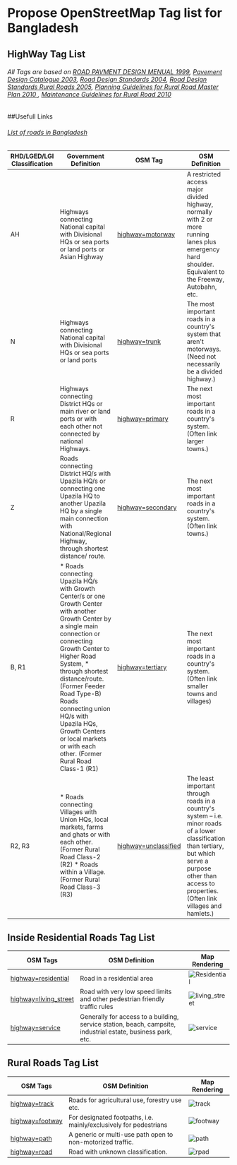 # Propose OpenStreetMap Tag list for Bangladesh


## HighWay Tag List

######  All Tags are based on [ROAD PAVMENT DESIGN MENUAL 1999](https://github.com/arahmandc/osmbdtag/blob/main/Raw/1999_Road%20Pavement%20Design%20Manual.pdf), [Pavement Design Catalogue 2003](https://github.com/arahmandc/osmbdtag/blob/main/Raw/2003_Pavement%20Design%20Catalogue%202003.pdf), [Road Design Standards 2004](https://github.com/arahmandc/osmbdtag/blob/main/Raw/2004_Road%20Design%20Standards.pdf), [Road Design Standards Rural Roads 2005](https://github.com/arahmandc/osmbdtag/blob/main/Raw/2005_Road%20Design%20Standards_Rural%20Roads_Final.pdf), [Planning Guidelines for Rural Road Master Plan 2010 ](https://github.com/arahmandc/osmbdtag/blob/main/Raw/GIS%20Guideline_English%202010.pdf), [Maintenance Guidelines for Rural Road 2010](https://github.com/arahmandc/osmbdtag/blob/main/Raw/Maintenance%20Guidelines%202010%20English.pdf)

##Usefull Links
###### [List of roads in Bangladesh](https://en.wikipedia.org/wiki/List_of_roads_in_Bangladesh)

RHD/LGED/LGI Classification  |  Government Definition  |  OSM Tag  |  OSM Definition  |  Map Rendering  
---------------------------  |  ---------------------  |  -------  |  --------------  |  -------------
AH  |  Highways connecting National capital with Divisional HQs or sea ports or land ports or Asian Highway  |  [highway=motorway](https://wiki.openstreetmap.org/wiki/Tag:highway%3Dmotorway)  |  A restricted access major divided highway, normally with 2 or more running lanes plus emergency hard shoulder. Equivalent to the Freeway, Autobahn, etc. |  ![Motorway](https://wiki.openstreetmap.org/w/images/6/6a/Rendering-highway_motorway_neutral.png)
N  |  Highways connecting National capital with Divisional HQs or sea ports or land ports  |  [highway=trunk](https://wiki.openstreetmap.org/wiki/Tag:highway%3Dtrunk)  |  The most important roads in a country's system that aren't motorways. (Need not necessarily be a divided highway.)  |  ![Trank](https://raw.githubusercontent.com/arahmandc/osmbdtag/main/img/Rendering-highway_trunk_carto.png)
R  |  Highways connecting District HQs or main river or land ports or with each other not connected by national Highways.  |  [highway=primary](https://wiki.openstreetmap.org/wiki/Tag%3Ahighway%3Dprimary)  |  The next most important roads in a country's system. (Often link larger towns.)  |  ![Primary](https://raw.githubusercontent.com/arahmandc/osmbdtag/main/img/Rendering-highway_primary_carto.png)
Z  |  Roads connecting District HQ/s with Upazila HQ/s or connecting one Upazila HQ to another Upazila HQ by a single main connection with National/Regional Highway, through shortest distance/ route.  |  [highway=secondary](https://wiki.openstreetmap.org/wiki/Tag%3Ahighway%3Dsecondary)  |  The next most important roads in a country's system. (Often link towns.)  |  ![Secondary](https://raw.githubusercontent.com/arahmandc/osmbdtag/main/img/Rendering-highway_secondary_carto.png)
B, R1  |  * Roads connecting Upazila HQ/s with Growth Center/s or one Growth Center with another Growth Center by a single main connection or connecting Growth Center to Higher Road System, * through shortest distance/route.(Former Feeder Road Type-B) Roads connecting union HQ/s with Upazila HQs, Growth Centers or local markets or with each other. (Former Rural Road Class-1 (R1)  |  [highway=tertiary](https://wiki.openstreetmap.org/wiki/Tag%3Ahighway%3Dtertiary)  |  The next most important roads in a country's system. (Often link smaller towns and villages)  |  ![Tertiary](https://raw.githubusercontent.com/arahmandc/osmbdtag/main/img/Rendering-highway_tertiary_carto.png)
R2, R3  |  * Roads connecting Villages with Union HQs, local markets, farms and ghats or with each other. (Former Rural Road Class-2 (R2) * Roads within a Village. (Former Rural Road Class-3 (R3)  |  [highway=unclassified](https://wiki.openstreetmap.org/wiki/Tag%3Ahighway%3Dunclassified)  |  The least important through roads in a country's system – i.e. minor roads of a lower classification than tertiary, but which serve a purpose other than access to properties. (Often link villages and hamlets.)  |  ![unclassified](https://raw.githubusercontent.com/arahmandc/osmbdtag/main/img/Rendering-highway_unclassified.png)


## Inside Residential Roads Tag List

OSM Tags  |  OSM Definition  |  Map Rendering
--------  |  --------------  |  -------------
[highway=residential](https://wiki.openstreetmap.org/wiki/Tag%3Ahighway%3Dresidential)  |  Road in a residential area  |  ![Residential](https://wiki.openstreetmap.org/w/images/5/57/Rendering-highway_residential.png)
[highway=living_street](https://wiki.openstreetmap.org/wiki/Tag%3Ahighway%3Dliving_street)  |  Road with very low speed limits and other pedestrian friendly traffic rules  |  ![living_street](https://wiki.openstreetmap.org/w/images/1/10/Living_street_osm.png)
[highway=service](https://wiki.openstreetmap.org/wiki/Tag%3Ahighway%3Dservice)  |  Generally for access to a building, service station, beach, campsite, industrial estate, business park, etc.  |  ![service](https://wiki.openstreetmap.org/w/images/7/7f/Rendering-highway_service.png)

## Rural Roads Tag List

OSM Tags  |  OSM Definition  |  Map Rendering
--------  |  --------------  |  -------------
[highway=track](https://wiki.openstreetmap.org/wiki/Tag%3Ahighway%3Dtrack)  |  Roads for agricultural use, forestry use etc.   |  ![track](https://wiki.openstreetmap.org/w/images/1/1c/Mapnik-tracktype-not-set.png)
[highway=footway](https://wiki.openstreetmap.org/wiki/Tag%3Ahighway%3Dfootway)  |  For designated footpaths, i.e. mainly/exclusively for pedestrians   |  ![footway](https://wiki.openstreetmap.org/w/images/b/b7/Rendering-highway_footway.png)
 [highway=path](https://wiki.openstreetmap.org/wiki/Tag%3Ahighway%3Dpath)   |  A generic or multi-use path open to non-motorized traffic.   |  ![path](https://wiki.openstreetmap.org/w/images/b/b7/Rendering-highway_footway.png)
 [highway=road](https://wiki.openstreetmap.org/wiki/Tag%3Ahighway%3Droad)  |  Road with unknown classification.  |  ![rpad](https://wiki.openstreetmap.org/w/images/5/53/Rendering-highway-road-mapnik.png)
 
 
